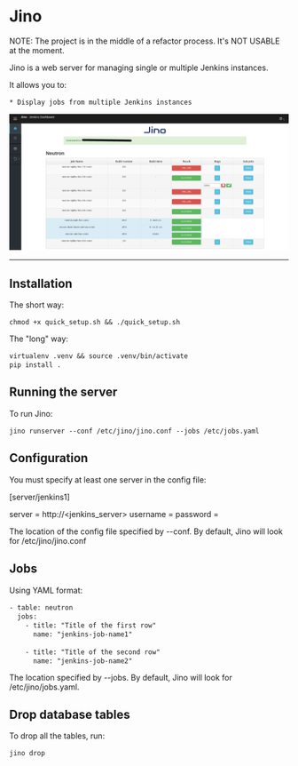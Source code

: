 Jino
====

NOTE: The project is in the middle of a refactor process. It's NOT USABLE at the moment.

Jino is a web server for managing single or multiple Jenkins instances.

It allows you to:

    * Display jobs from multiple Jenkins instances

<div align="center"><img src="./doc/jino_main_page.png" alt="Jino Main Page" width="800"></div><hr />

Installation
------------

The short way:

    chmod +x quick_setup.sh && ./quick_setup.sh

The "long" way:

    virtualenv .venv && source .venv/bin/activate
    pip install .

Running the server
------------------

To run Jino:

    jino runserver --conf /etc/jino/jino.conf --jobs /etc/jobs.yaml


Configuration
-------------

You must specify at least one server in the config file:

[server/jenkins1]

server = http://<jenkins_server>
username = <Jenkins user>
password = <Jenkins user password>

The location of the config file specified by --conf. By default, Jino will look for /etc/jino/jino.conf


Jobs
----

Using YAML format:

    - table: neutron
      jobs:
		- title: "Title of the first row"
		  name: "jenkins-job-name1"

		- title: "Title of the second row"
		  name: "jenkins-job-name2"

The location specified by --jobs. By default, Jino will look for /etc/jino/jobs.yaml.


Drop database tables
--------------------

To drop all the tables, run:

    jino drop
